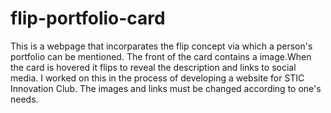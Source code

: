 # flip-portfolio-card
This is a webpage that incorparates the flip concept via which a person's portfolio can be mentioned.
The front of the card contains a image.When the card is hovered it flips to reveal the description and links to social media.
I worked on this in the process of developing a website for STIC Innovation Club.
The images and links must be changed according to one's needs.
